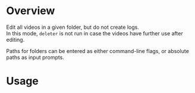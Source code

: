 # Overview

Edit all videos in a given folder, but do not create logs.  
In this mode, `deleter` is not run in case the videos have further use after editing.

Paths for folders can be entered as either command-line flags, or absolute paths as input prompts.

# Usage
